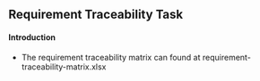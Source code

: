 ## Requirement Traceability Task

#### Introduction

- The requirement traceability matrix can found at requirement-traceability-matrix.xlsx
